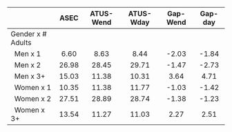 
|                      |         ASEC |    ATUS-Wend |    ATUS-Wday |     Gap-Wend |      Gap-day |
| -------------------- | :----------: | :----------: | :----------: | :----------: | :----------: |
| Gender x # Adults    |              |              |              |              |              |
| &nbsp;&nbsp;Men x 1  |         6.60 |         8.63 |         8.44 |        -2.03 |        -1.84 |
| &nbsp;&nbsp;Men x 2  |        26.98 |        28.45 |        29.71 |        -1.47 |        -2.73 |
| &nbsp;&nbsp;Men x 3+ |        15.03 |        11.38 |        10.31 |         3.64 |         4.71 |
| &nbsp;&nbsp;Women x 1 |        10.35 |        11.38 |        11.77 |        -1.03 |        -1.42 |
| &nbsp;&nbsp;Women x 2 |        27.51 |        28.89 |        28.74 |        -1.38 |        -1.23 |
| &nbsp;&nbsp;Women x 3+ |        13.54 |        11.27 |        11.03 |         2.27 |         2.51 |

